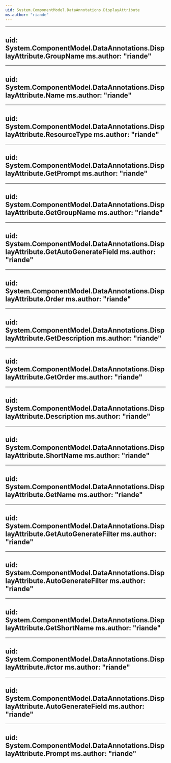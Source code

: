 ```yaml
---
uid: System.ComponentModel.DataAnnotations.DisplayAttribute
ms.author: "riande"
---
```


---
uid: System.ComponentModel.DataAnnotations.DisplayAttribute.GroupName
ms.author: "riande"
---

---
uid: System.ComponentModel.DataAnnotations.DisplayAttribute.Name
ms.author: "riande"
---

---
uid: System.ComponentModel.DataAnnotations.DisplayAttribute.ResourceType
ms.author: "riande"
---

---
uid: System.ComponentModel.DataAnnotations.DisplayAttribute.GetPrompt
ms.author: "riande"
---

---
uid: System.ComponentModel.DataAnnotations.DisplayAttribute.GetGroupName
ms.author: "riande"
---

---
uid: System.ComponentModel.DataAnnotations.DisplayAttribute.GetAutoGenerateField
ms.author: "riande"
---

---
uid: System.ComponentModel.DataAnnotations.DisplayAttribute.Order
ms.author: "riande"
---

---
uid: System.ComponentModel.DataAnnotations.DisplayAttribute.GetDescription
ms.author: "riande"
---

---
uid: System.ComponentModel.DataAnnotations.DisplayAttribute.GetOrder
ms.author: "riande"
---

---
uid: System.ComponentModel.DataAnnotations.DisplayAttribute.Description
ms.author: "riande"
---

---
uid: System.ComponentModel.DataAnnotations.DisplayAttribute.ShortName
ms.author: "riande"
---

---
uid: System.ComponentModel.DataAnnotations.DisplayAttribute.GetName
ms.author: "riande"
---

---
uid: System.ComponentModel.DataAnnotations.DisplayAttribute.GetAutoGenerateFilter
ms.author: "riande"
---

---
uid: System.ComponentModel.DataAnnotations.DisplayAttribute.AutoGenerateFilter
ms.author: "riande"
---

---
uid: System.ComponentModel.DataAnnotations.DisplayAttribute.GetShortName
ms.author: "riande"
---

---
uid: System.ComponentModel.DataAnnotations.DisplayAttribute.#ctor
ms.author: "riande"
---

---
uid: System.ComponentModel.DataAnnotations.DisplayAttribute.AutoGenerateField
ms.author: "riande"
---

---
uid: System.ComponentModel.DataAnnotations.DisplayAttribute.Prompt
ms.author: "riande"
---
